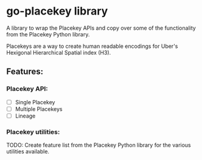 # go-placekey library

A library to wrap the Placekey APIs and copy over some of the functionality from the Placekey Python library.

Placekeys are a way to create human readable encodings for Uber's Hexigonal Hierarchical Spatial index (H3).

## Features:

### Placekey API:
 - [ ] Single Placekey 
 - [ ] Multiple Placekeys
 - [ ] Lineage 

### Placekey utilities:
 
TODO: Create feature list from the Placekey Python library for the various utilities available.
